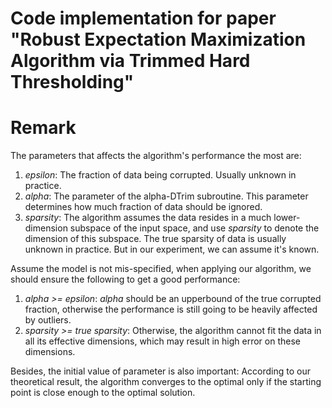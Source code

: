 # Code implementation for paper "Robust Expectation Maximization Algorithm via Trimmed Hard Thresholding"

# Remark

The parameters that affects the algorithm's performance the most are:

1. _epsilon_: The fraction of data being corrupted. Usually unknown in practice.
2. _alpha_: The parameter of the alpha-DTrim subroutine. This parameter determines
how much fraction of data should be ignored.
3. _sparsity_: The algorithm assumes the data resides in a much lower-dimension 
subspace of the input space, and use _sparsity_ to denote the dimension of this 
subspace. The true sparsity of data is usually unknown in practice. But in our 
experiment, we can assume it's known.

Assume the model is not mis-specified, when applying our algorithm, we should ensure 
the following to get a good performance:

1. _alpha >= epsilon_: _alpha_ should be an upperbound of the true corrupted fraction, 
otherwise the performance is still going to be heavily affected by outliers.
2. _sparsity >= true sparsity_: Otherwise, the algorithm cannot fit the data in all
its effective dimensions, which may result in high error on these dimensions.

Besides, the initial value of parameter is also important: According to our theoretical
result, the algorithm converges to the optimal only if the starting point is close enough
to the optimal solution.
